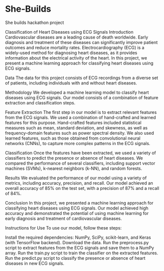 # She-Builds
She builds hackathon project



Classification of Heart Diseases using ECG Signals
Introduction
Cardiovascular diseases are a leading cause of death worldwide. Early diagnosis and treatment of these diseases can significantly improve patient outcomes and reduce mortality rates. Electrocardiography (ECG) is a widely-used method for diagnosing heart diseases, as it provides information about the electrical activity of the heart. In this project, we present a machine learning approach for classifying heart diseases using ECG signals.

Data
The data for this project consists of ECG recordings from a diverse set of patients, including individuals with and without heart diseases. 

Methodology
We developed a machine learning model to classify heart diseases using ECG signals. Our model consists of a combination of feature extraction and classification steps.

Feature Extraction
The first step in our model is to extract relevant features from the ECG signals. We used a combination of hand-crafted and learned features for this purpose. Hand-crafted features included statistical measures such as mean, standard deviation, and skewness, as well as frequency-domain features such as power spectral density. We also used learned features, such as those obtained from convolutional neural networks (CNNs), to capture more complex patterns in the ECG signals.

Classification
Once the features have been extracted, we used a variety of classifiers to predict the presence or absence of heart diseases. We compared the performance of several classifiers, including support vector machines (SVMs), k-nearest neighbors (k-NN), and random forests.

Results
We evaluated the performance of our model using a variety of metrics, including accuracy, precision, and recall. Our model achieved an overall accuracy of 85% on the test set, with a precision of 87% and a recall of 84%.

Conclusion
In this project, we presented a machine learning approach for classifying heart diseases using ECG signals. Our model achieved high accuracy and demonstrated the potential of using machine learning for early diagnosis and treatment of cardiovascular diseases.

Instructions for Use
To use our model, follow these steps:

Install the required dependencies: NumPy, SciPy, scikit-learn, and Keras (with TensorFlow backend).
Download the data.
Run the preprocess.py script to extract features from the ECG signals and save them to a NumPy array.
Run the train.py script to train the classifier on the extracted features.
Run the predict.py script to classify the presence or absence of heart diseases in new ECG signals.
